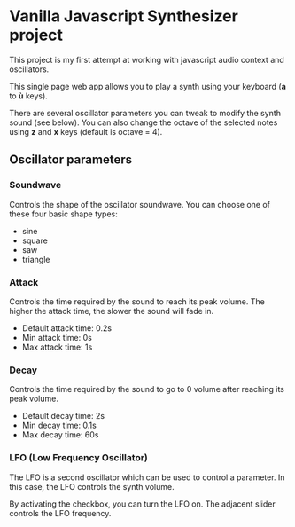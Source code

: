 # Vanilla Javascript Synthesizer project

This project is my first attempt at working with javascript audio context and oscillators.

This single page web app allows you to play a synth using your keyboard (**a** to **ù** keys).

There are several oscillator parameters you can tweak to modify the synth sound (see below). You can also change the octave of the selected notes using **z** and **x** keys (default is octave = 4).

## Oscillator parameters

### Soundwave

Controls the shape of the oscillator soundwave. You can choose one of these four basic shape types:
- sine
- square
- saw
- triangle

### Attack

Controls the time required by the sound to reach its peak volume. The higher the attack time, the slower the sound will fade in.

- Default attack time: 0.2s
- Min attack time: 0s
- Max attack time: 1s

### Decay

Controls the time required by the sound to go to 0 volume after reaching its peak volume.

- Default decay time: 2s
- Min decay time: 0.1s
- Max decay time: 60s

### LFO (Low Frequency Oscillator)

The LFO is a second oscillator which can be used to control a parameter. In this case, the LFO controls the synth volume.

By activating the checkbox, you can turn the LFO on. The adjacent slider controls the LFO frequency.